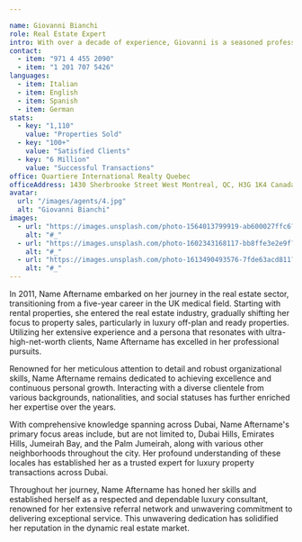 ```yaml
---

name: Giovanni Bianchi
role: Real Estate Expert
intro: With over a decade of experience, Giovanni is a seasoned professional in the real estate industry. His specialization in luxury properties has earned him a reputation for delivering exceptional service and personalized guidance.
contact:
  - item: "971 4 455 2090"
  - item: "1 201 707 5426"
languages:
  - item: Italian
  - item: English
  - item: Spanish
  - item: German
stats:
  - key: "1,110"
    value: "Properties Sold"
  - key: "100+"
    value: "Satisfied Clients"
  - key: "6 Million"
    value: "Successful Transactions"
office: Quartiere International Realty Quebec
officeAddress: 1430 Sherbrooke Street West Montreal, QC, H3G 1K4 Canada
avatar:
  url: "/images/agents/4.jpg"
  alt: "Giovanni Bianchi"
images:
  - url: "https://images.unsplash.com/photo-1564013799919-ab600027ffc6?q=80&w=2670&auto=format&fit=crop&ixlib=rb-4.0.3&ixid=M3wxMjA3fDB8MHxwaG90by1wYWdlfHx8fGVufDB8fHx8fA%3D%3D"
    alt: "#_"
  - url: "https://images.unsplash.com/photo-1602343168117-bb8ffe3e2e9f?q=80&w=2503&auto=format&fit=crop&ixlib=rb-4.0.3&ixid=M3wxMjA3fDB8MHxwaG90by1wYWdlfHx8fGVufDB8fHx8fA%3D%3D"
    alt: "#_"
  - url: "https://images.unsplash.com/photo-1613490493576-7fde63acd811?q=80&w=2671&auto=format&fit=crop&ixlib=rb-4.0.3&ixid=M3wxMjA3fDB8MHxwaG90by1wYWdlfHx8fGVufDB8fHx8fA%3D%3D"
    alt: "#_"
---
```


In 2011, Name Aftername embarked on her journey in the real estate sector, transitioning from a five-year career in the UK medical field. Starting with rental properties, she entered the real estate industry, gradually shifting her focus to property sales, particularly in luxury off-plan and ready properties. Utilizing her extensive experience and a persona that resonates with ultra-high-net-worth clients, Name Aftername has excelled in her professional pursuits.

Renowned for her meticulous attention to detail and robust organizational skills, Name Aftername remains dedicated to achieving excellence and continuous personal growth. Interacting with a diverse clientele from various backgrounds, nationalities, and social statuses has further enriched her expertise over the years.

With comprehensive knowledge spanning across Dubai, Name Aftername's primary focus areas include, but are not limited to, Dubai Hills, Emirates Hills, Jumeirah Bay, and the Palm Jumeirah, along with various other neighborhoods throughout the city. Her profound understanding of these locales has established her as a trusted expert for luxury property transactions across Dubai.

Throughout her journey, Name Aftername has honed her skills and established herself as a respected and dependable luxury consultant, renowned for her extensive referral network and unwavering commitment to delivering exceptional service. This unwavering dedication has solidified her reputation in the dynamic real estate market.